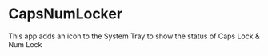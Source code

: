 # CapsNumLocker
This app adds an icon to the System Tray to show the status of Caps Lock &amp; Num Lock
